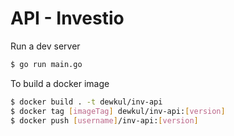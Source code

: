 # API - Investio

Run a dev server
```bash
$ go run main.go
```

To build a docker image
```bash
$ docker build . -t dewkul/inv-api
$ docker tag [imageTag] dewkul/inv-api:[version]
$ docker push [username]/inv-api:[version]
```
